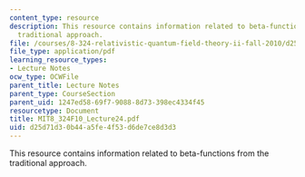 ```yaml
---
content_type: resource
description: This resource contains information related to beta-functions from the
  traditional approach.
file: /courses/8-324-relativistic-quantum-field-theory-ii-fall-2010/d25d71d30b44a5fe4f53d6de7ce8d3d3_MIT8_324F10_Lecture24.pdf
file_type: application/pdf
learning_resource_types:
- Lecture Notes
ocw_type: OCWFile
parent_title: Lecture Notes
parent_type: CourseSection
parent_uid: 1247ed58-69f7-9088-8d73-398ec4334f45
resourcetype: Document
title: MIT8_324F10_Lecture24.pdf
uid: d25d71d3-0b44-a5fe-4f53-d6de7ce8d3d3
---
```

This resource contains information related to beta-functions from the traditional approach.

